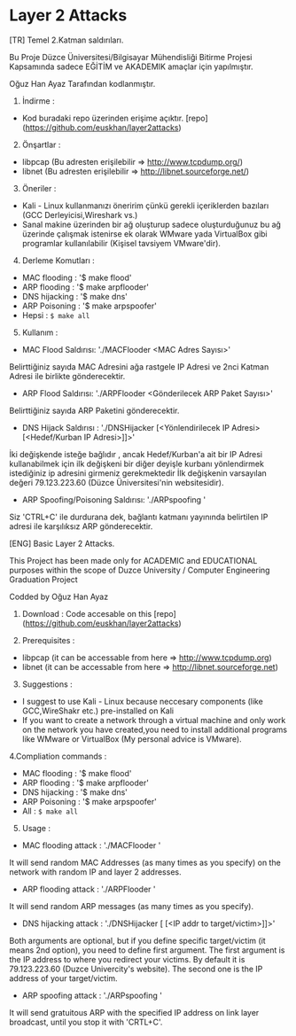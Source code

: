 # Layer 2 Attacks
[TR] Temel 2.Katman saldırıları.

Bu Proje Düzce Üniversitesi/Bilgisayar Mühendisliği Bitirme Projesi Kapsamında sadece EĞİTİM ve AKADEMIK amaçlar için yapılmıştır.

Oğuz Han Ayaz Tarafından kodlanmıştır.

1. İndirme :
- Kod buradaki repo üzerinden erişime açıktır. [repo] (https://github.com/euskhan/layer2attacks)

2. Önşartlar :
- libpcap (Bu adresten erişilebilir => http://www.tcpdump.org/)
- libnet (Bu adresten erişilebilir => http://libnet.sourceforge.net/)

3. Öneriler :
- Kali - Linux kullanmanızı öneririm çünkü gerekli içeriklerden bazıları (GCC Derleyicisi,Wireshark vs.)
- Sanal makine üzerinden bir ağ oluşturup sadece oluşturduğunuz bu ağ üzerinde çalışmak istenirse ek olarak WMware yada VirtualBox gibi programlar kullanılabilir (Kişisel tavsiyem VMware'dir).

4. Derleme Komutları :
- MAC flooding  : '$ make flood'
- ARP flooding  : '$ make arpflooder'
- DNS hijacking : '$ make dns'
- ARP Poisoning : '$ make arpspoofer'
- Hepsi		: `$ make all`

5. Kullanım :
- MAC Flood Saldırısı: './MACFlooder <MAC Adres Sayısı>'

Belirttiğiniz sayıda MAC Adresini ağa rastgele IP Adresi ve 2nci Katman Adresi ile birlikte gönderecektir.
- ARP Flood Saldırısı:  './ARPFlooder <Gönderilecek ARP Paket Sayısı>'

Belirttiğiniz sayıda ARP Paketini gönderecektir.
- DNS Hijack Saldırısı : './DNSHijacker [<Yönlendirilecek IP Adresi> [<Hedef/Kurban IP Adresi>]]>'

İki değişkende isteğe bağlıdır , ancak Hedef/Kurban'a ait bir IP Adresi kullanabilmek için ilk değişkeni bir diğer deyişle kurbanı yönlendirmek istediğiniz ip adresini girmeniz gerekmektedir
İlk değişkenin varsayılan değeri 79.123.223.60 (Düzce Üniversitesi'nin websitesidir).
- ARP Spoofing/Poisoning Saldırısı: './ARPspoofing <IP Adresi>'
  
Siz 'CTRL+C' ile durdurana dek, bağlantı katmanı yayınında belirtilen IP adresi ile karşılıksız ARP gönderecektir.

[ENG] 
Basic Layer 2 Attacks.

This Project has been made only for ACADEMIC and EDUCATIONAL purposes within the scope of Duzce University / Computer Engineering Graduation Project

Codded by Oğuz Han Ayaz

1. Download :
Code accesable on this [repo] (https://github.com/euskhan/layer2attacks)

2. Prerequisites :
- libpcap (it can be accessable from here => http://www.tcpdump.org)
- libnet (it can be accessable from here => http://libnet.sourceforge.net)

3. Suggestions :
- I suggest to use Kali - Linux because neccesary components (like GCC,WireShakr etc.) pre-installed on Kali
- If you want to create a network through a virtual machine and only work on the network you have created,you need to install additional programs like WMware or VirtualBox (My personal advice is VMware).

4.Compliation commands :
- MAC flooding  : '$ make flood'
- ARP flooding  : '$ make arpflooder'
- DNS hijacking : '$ make dns'
- ARP Poisoning : '$ make arpspoofer'
- All 		: `$ make all`

5. Usage :
- MAC flooding attack : './MACFlooder <number of messages>'
  
It will send random MAC Addresses (as many times as you specify) on the network with random IP and layer 2 addresses.
- ARP flooding attack :  './ARPFlooder <number of messages>'
  
It will send random ARP messages (as many times as you specify).
- DNS hijacking attack : './DNSHijacker [<IP addr answered> [<IP addr to target/victim>]]>'
  
Both arguments are optional, but if you define specific target/victim (it means 2nd option), you need to define first argument.
The first argument is the IP address to where you redirect your victims. By default it is 79.123.223.60 (Duzce Univercity's website). The second one is the IP address of your target/victim.
- ARP spoofing attack : './ARPspoofing <IP addr>'
  
It will send gratuitous ARP with the specified IP address on link layer broadcast, until you stop it with 'CRTL+C'.

